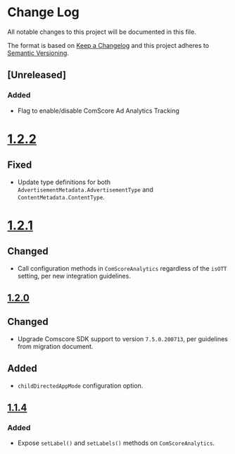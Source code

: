 # Change Log
All notable changes to this project will be documented in this file.

The format is based on [Keep a Changelog](http://keepachangelog.com/)
and this project adheres to [Semantic Versioning](http://semver.org/).

## [Unreleased]
### Added
- Flag to enable/disable ComScore Ad Analytics Tracking

# [1.2.2]
## Fixed
- Update type definitions for both `AdvertisementMetadata.AdvertisementType` and `ContentMetadata.ContentType`. 

# [1.2.1]
## Changed
- Call configuration methods in `ComScoreAnalytics` regardless of the `isOTT` setting, per new integration guidelines. 

## [1.2.0]
## Changed
- Upgrade Comscore SDK support to version `7.5.0.200713`, per guidelines from migration document. 
## Added
- `childDirectedAppMode` configuration option. 

## [1.1.4]
### Added
- Expose `setLabel()` and `setLabels()` methods on `ComScoreAnalytics`.

[1.2.2]: https://github.com/bitmovin/bitmovin-player-analytics-comscore/compare/1.2.1...1.2.2
[1.2.1]: https://github.com/bitmovin/bitmovin-player-analytics-comscore/compare/1.2.0...1.2.1
[1.2.0]: https://github.com/bitmovin/bitmovin-player-analytics-comscore/compare/1.1.4...1.2.0
[1.1.4]: https://github.com/bitmovin/bitmovin-player-analytics-comscore/compare/1.1.3...1.1.4
